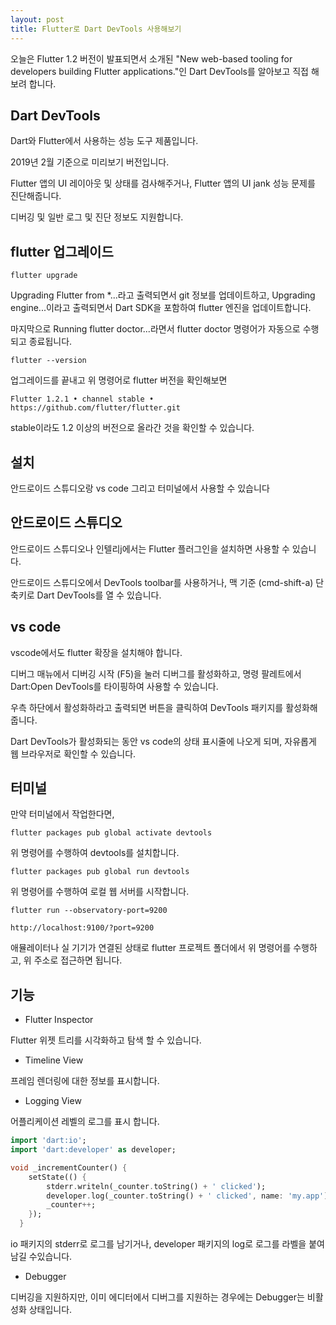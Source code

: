 ```yaml
---
layout: post
title: Flutter로 Dart DevTools 사용해보기
---
```


오늘은 Flutter 1.2 버전이 발표되면서 소개된 "New web-based tooling for developers building Flutter applications."인 Dart DevTools를 알아보고 직접 해보려 합니다.

## Dart DevTools

Dart와 Flutter에서 사용하는 성능 도구 제품입니다.

2019년 2월 기준으로 미리보기 버전입니다.

Flutter 앱의 UI 레이아웃 및 상태를 검사해주거나, Flutter 앱의 UI jank 성능 문제를 진단해줍니다.

디버깅 및 일반 로그 및 진단 정보도 지원합니다.

## flutter 업그레이드

```
flutter upgrade
```

Upgrading Flutter from \*...라고 출력되면서 git 정보를 업데이트하고, Upgrading engine...이라고 출력되면서 Dart SDK을 포함하여 flutter 엔진을 업데이트합니다.

마지막으로 Running flutter doctor...라면서 flutter doctor 명령어가 자동으로 수행되고 종료됩니다.

```
flutter --version
```

업그레이드를 끝내고 위 명령어로 flutter 버전을 확인해보면

```
Flutter 1.2.1 • channel stable • https://github.com/flutter/flutter.git
```

stable이라도 1.2 이상의 버전으로 올라간 것을 확인할 수 있습니다.

## 설치

안드로이드 스튜디오랑 vs code 그리고 터미널에서 사용할 수 있습니다

## 안드로이드 스튜디오

안드로이드 스튜디오나 인텔리j에서는 Flutter 플러그인을 설치하면 사용할 수 있습니다.

안드로이드 스튜디오에서 DevTools toolbar를 사용하거나, 맥 기준 (cmd-shift-a) 단축키로 Dart DevTools를 열 수 있습니다.

## vs code

vscode에서도 flutter 확장을 설치해야 합니다.

디버그 매뉴에서 디버깅 시작 (F5)을 눌러 디버그를 활성화하고, 명령 팔레트에서 Dart:Open DevTools를 타이핑하여 사용할 수 있습니다.

우측 하단에서 활성화하라고 출력되면 버튼을 클릭하여 DevTools 패키지를 활성화해줍니다.

Dart DevTools가 활성화되는 동안 vs code의 상태 표시줄에 나오게 되며, 자유롭게 웹 브라우저로 확인할 수 있습니다.

## 터미널

만약 터미널에서 작업한다면,

```
flutter packages pub global activate devtools
```

위 명령어를 수행하여 devtools를 설치합니다.

```
flutter packages pub global run devtools
```

위 명령어를 수행하여 로컬 웹 서버를 시작합니다.

```
flutter run --observatory-port=9200
```

```
http://localhost:9100/?port=9200
```

애뮬레이터나 실 기기가 연결된 상태로 flutter 프로젝트 폴더에서 위 명령어를 수행하고, 위 주소로 접근하면 됩니다.

## 기능

- Flutter Inspector

Flutter 위젯 트리를 시각화하고 탐색 할 수 있습니다.

- Timeline View

프레임 렌더링에 대한 정보를 표시합니다.

- Logging View

어플리케이션 레벨의 로그를 표시 합니다.

```dart
import 'dart:io';
import 'dart:developer' as developer;
```

```dart
void _incrementCounter() {
    setState(() {
        stderr.writeln(_counter.toString() + ' clicked');
        developer.log(_counter.toString() + ' clicked', name: 'my.app');
        _counter++;
    });
  }
```

io 패키지의 stderr로 로그를 남기거나, developer 패키지의 log로 로그를 라벨을 붙여 남길 수있습니다.

- Debugger

디버깅을 지원하지만, 이미 에디터에서 디버그를 지원하는 경우에는 Debugger는 비활성화 상태입니다.
